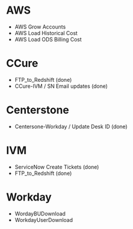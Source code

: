 # AWS

 * AWS Grow Accounts
 * AWS Load Historical Cost
 * AWS Load ODS Billing Cost

# CCure
 
 * FTP_to_Redshift (done)
 * CCure-IVM / SN Email updates (done)

# Centerstone
 
 * Centersone-Workday / Update Desk ID (done)

# IVM
 
 * ServiceNow Create Tickets (done)
 * FTP_to_Redshift (done)

# Workday

 * WordayBUDownload
 * WorkdayUserDownload
